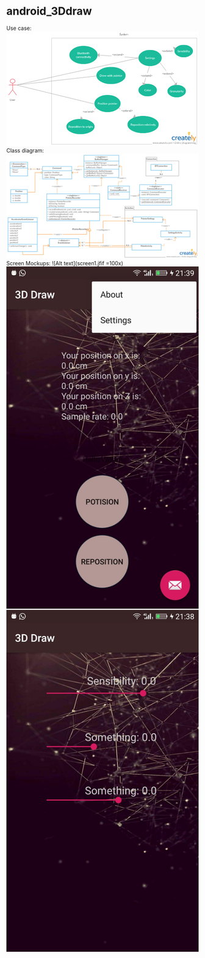 # android_3Ddraw
Use case:
![Alt text](use_case.jpg?raw=true "Title")
Class diagram:
![Alt text](class_diagram.jpg?raw=true "Title")
Screen Mockups:
![Alt text](screen1.jfif =100x)
![Alt text](screen2.jfif?raw=true "Title")
![Alt text](screen3.jfif?raw=true "Title")
